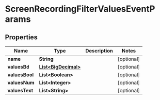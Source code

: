 
# ScreenRecordingFilterValuesEventParams

## Properties
Name | Type | Description | Notes
------------ | ------------- | ------------- | -------------
**name** | **String** |  |  [optional]
**valuesBd** | [**List&lt;BigDecimal&gt;**](BigDecimal.md) |  |  [optional]
**valuesBool** | **List&lt;Boolean&gt;** |  |  [optional]
**valuesNum** | **List&lt;Integer&gt;** |  |  [optional]
**valuesText** | **List&lt;String&gt;** |  |  [optional]



